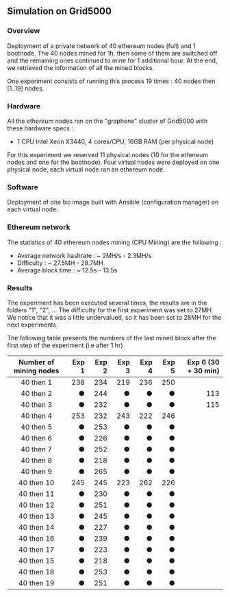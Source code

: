 ## Simulation on Grid5000

### Overview

Deployment of a private network of 40 ethereum nodes (full) and 1 bootnode. The 40 nodes mined for 1h, then some of them are switched off and the remaining ones continued to mine for 1 additional hour.
At the end, we retrieved the information of all the mined blocks.

One experiment consists of running this process 19 times : 40 nodes then [1..19] nodes.


### Hardware

All the ethereum nodes ran on the "graphene" cluster of Grid5000 with these hardware specs :
  - 1 CPU Intel Xeon X3440, 4 cores/CPU, 16GB RAM (per physical node)

For this experiment we reserved 11 physical nodes (10 for the ethereum nodes and one for the bootnode). Four virtual nodes were deployed on one physical node, each virtual node ran an ethereum node.

### Software

Deployment of one lxc image built with Ansible (configuration manager) on each virtual node.

### Ethereum network

The statistics of 40 ethereum nodes mining (CPU Mining) are the following :

* Average network hashrate : ~ 2MH/s - 2.3MH/s
* Difficulty : ~ 27.5MH - 28.7MH
* Average block time : ~ 12.5s - 13.5s

### Results

The experiment has been executed several times, the results are in the folders "1", "2", ...
The difficulty for the first experiment was set to 27MH. We notice that it was a little undervalued, so it has been set to 28MH for the next experiments.

The following table presents the numbers of the last mined block after the first step of the experiment (i.e after 1 hr)

| Number of mining nodes | Exp 1 | Exp 2 | Exp 3 | Exp 4 | Exp 5 | Exp 6 (30 + 30 min) |
|:----------------------:|------:|------:|------:|------:|------:|--------------------:|
|       40 then 1        |   238 |   234 |   219 |   236 |   250 |                     |
|       40 then 2        |     ● |   244 |     ● |     ● |     ● |                 113 |
|       40 then 3        |     ● |   232 |     ● |     ● |     ● |                 115 |
|       40 then 4        |   253 |   232 |   243 |   222 |   246 |                     |
|       40 then 5        |     ● |   253 |     ● |     ● |     ● |                     |
|       40 then 6        |     ● |   226 |     ● |     ● |     ● |                     |
|       40 then 7        |     ● |   252 |     ● |     ● |     ● |                     |
|       40 then 8        |     ● |   218 |     ● |     ● |     ● |                     |
|       40 then 9        |     ● |   265 |     ● |     ● |     ● |                     |
|       40 then 10       |   245 |   245 |   223 |   262 |   226 |                     |
|       40 then 11       |     ● |   230 |     ● |     ● |     ● |                     |
|       40 then 12       |     ● |   251 |     ● |     ● |     ● |                     |
|       40 then 13       |     ● |   245 |     ● |     ● |     ● |                     |
|       40 then 14       |     ● |   227 |     ● |     ● |     ● |                     |
|       40 then 16       |     ● |   239 |     ● |     ● |     ● |                     |
|       40 then 17       |     ● |   223 |     ● |     ● |     ● |                     |
|       40 then 15       |     ● |   218 |     ● |     ● |     ● |                     |
|       40 then 18       |     ● |   253 |     ● |     ● |     ● |                     |
|       40 then 19       |     ● |   251 |     ● |     ● |     ● |                     |
